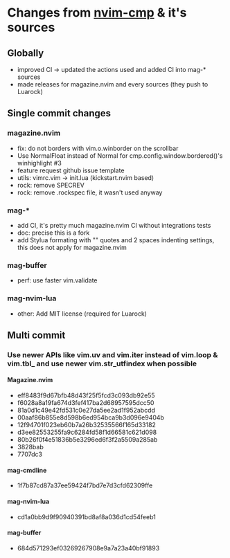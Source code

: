 # Changes from [nvim-cmp](https://github.com/hrsh7th/nvim-cmp) & it's sources

## Globally

- improved CI -> updated the actions used and added CI into mag-\* sources
- made releases for magazine.nvim and every sources (they push to Luarock)

## Single commit changes

### magazine.nvim

- fix: do not borders with vim.o.winborder on the scrollbar
- Use NormalFloat instead of Normal for cmp.config.window.bordered()'s winhighlight #3
- feature request github issue template
- utils: vimrc.vim -> init.lua (kickstart.nvim based)
- rock: remove SPECREV
- rock: remove .rockspec file, it wasn't used anyway

### mag-*

- add CI, it's pretty much magazine.nvim CI without integrations tests
- doc: precise this is a fork
- add Stylua formating with "" quotes and 2 spaces indenting settings, this does not apply for magazine.nvim

### mag-buffer

- perf: use faster vim.validate

### mag-nvim-lua

- other: Add MIT license (required for Luarock)

## Multi commit

### Use newer APIs like vim.uv and vim.iter instead of vim.loop & vim.tbl\_  and use newer vim.str_utfindex when possible

#### Magazine.nvim

- eff8483f9d67bfb48d43f25f5fcd3c093db92e55
- f6028a8a19fa674d3fef417ba2d68957595dcc50
- 81a0d1c49e42fd531c0e27da5ee2ad1f952abcdd
- 00aaf86b855e8d598b6ed954bca9b3d096e9404b
- 12f94701f023eb60b7a26b32535566f165d33182
- d3ee82553255fa9c6284fd58f1d66581c621d098
- 80b26f0f4e51836b5e3296ed6f3f2a5509a285ab
- 3828bab
- 7707dc3

#### mag-cmdline

- 1f7b87cd87a37ee59424f7bd7e7d3cfd62309ffe

#### mag-nvim-lua

- cd1a0bb9d9f90940391bd8af8a036d1cd54feeb1

#### mag-buffer

- 684d571293ef03269267908e9a7a23a40bf91893
